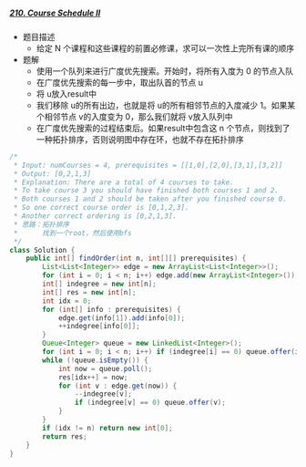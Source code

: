 ##### [210. Course Schedule II](https://leetcode-cn.com/problems/course-schedule-ii)

- 题目描述
  - 给定 N 个课程和这些课程的前置必修课，求可以一次性上完所有课的顺序
- 题解
  - 使用一个队列来进行广度优先搜索。开始时，将所有入度为 0 的节点入队
  - 在广度优先搜索的每一步中，取出队首的节点 u
  - 将 u放入result中
  - 我们移除 u的所有出边，也就是将 u的所有相邻节点的入度减少 1。如果某个相邻节点 v的入度变为 0，那么我们就将 v放入队列中
  - 在广度优先搜索的过程结束后。如果result中包含这 n 个节点，则找到了一种拓扑排序，否则说明图中存在环，也就不存在拓扑排序

```java
/*
 * Input: numCourses = 4, prerequisites = [[1,0],[2,0],[3,1],[3,2]]
 * Output: [0,2,1,3]
 * Explanation: There are a total of 4 courses to take.
 * To take course 3 you should have finished both courses 1 and 2.
 * Both courses 1 and 2 should be taken after you finished course 0.
 * So one correct course order is [0,1,2,3].
 * Another correct ordering is [0,2,1,3].
 * 思路：拓扑排序
 *      找到一个root，然后使用bfs
 */
class Solution {
    public int[] findOrder(int n, int[][] prerequisites) {
        List<List<Integer>> edge = new ArrayList<List<Integer>>();
        for (int i = 0; i < n; i++) edge.add(new ArrayList<Integer>());
        int[] indegree = new int[n];
        int[] res = new int[n];
        int idx = 0;
        for (int[] info : prerequisites) {
            edge.get(info[1]).add(info[0]);
            ++indegree[info[0]];
        }
        Queue<Integer> queue = new LinkedList<Integer>();
        for (int i = 0; i < n; i++) if (indegree[i] == 0) queue.offer(i);
        while (!queue.isEmpty()) {
            int now = queue.poll();
            res[idx++] = now;
            for (int v : edge.get(now)) {
                --indegree[v];
                if (indegree[v] == 0) queue.offer(v);
            }
        }
        if (idx != n) return new int[0];
        return res;
    }
}
```

